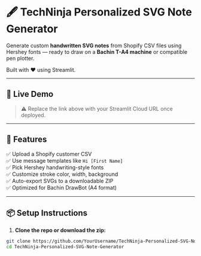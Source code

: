 # 🖋️ TechNinja Personalized SVG Note Generator

Generate custom **handwritten SVG notes** from Shopify CSV files using Hershey fonts — ready to draw on a **Bachin T-A4 machine** or compatible pen plotter.

Built with ❤️ using Streamlit.

---

## 🚀 Live Demo


> ⚠️ Replace the link above with your Streamlit Cloud URL once deployed.

---

## 🧪 Features

✅ Upload a Shopify customer CSV  
✅ Use message templates like `Hi [First Name]`  
✅ Pick Hershey handwriting-style fonts  
✅ Customize stroke color, width, background  
✅ Auto-export SVGs to a downloadable ZIP  
✅ Optimized for Bachin DrawBot (A4 format)

---

## 📦 Setup Instructions

1. **Clone the repo or download the zip:**

```bash
git clone https://github.com/YourUsername/TechNinja-Personalized-SVG-Note-Generator.git
cd TechNinja-Personalized-SVG-Note-Generator
